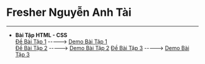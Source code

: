 # Fresher Nguyễn Anh Tài
---
- **Bài Tập HTML - CSS**  
[Đề Bài Tập 1](https://anhtairyu.github.io/html-css/lythuyet1/LyThuyet1_html.jpg) -----> [Demo Bài Tập 1](https://anhtairyu.github.io/html-css/lythuyet1/index.html)  
[Đề Bài Tập 2](https://anhtairyu.github.io/html-css/lythuyet2/lythuyet2.png) -----> [Demo Bài Tập 2](https://anhtairyu.github.io/html-css/lythuyet2/index.html) 
[Đề Bài Tập 3](https://anhtairyu.github.io/html-css/baitap3/ThucHanh.png) -----> [Demo Bài Tập 3](https://anhtairyu.github.io/html-css/baitap3/Exercies1.html)
